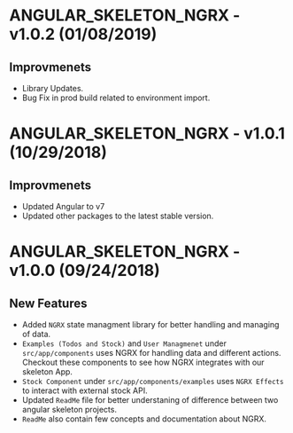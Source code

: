 # ANGULAR_SKELETON_NGRX - v1.0.2 (01/08/2019)

## Improvmenets

- Library Updates.
- Bug Fix in prod build related to environment import.

# ANGULAR_SKELETON_NGRX - v1.0.1 (10/29/2018)

## Improvmenets

- Updated Angular to v7
- Updated other packages to the latest stable version.

# ANGULAR_SKELETON_NGRX - v1.0.0 (09/24/2018)

## New Features

- Added `NGRX` state managment library for better handling and managing of data.
- `Examples (Todos and Stock)` and `User Managmenet` under `src/app/components` uses NGRX for handling data and different actions. Checkout these components to see how NGRX integrates with our skeleton App.
- `Stock Component` under `src/app/components/examples` uses `NGRX Effects` to interact with external stock API.
- Updated `ReadMe` file for better understaning of difference between two angular skeleton projects.
- `ReadMe` also contain few concepts and documentation about NGRX.
